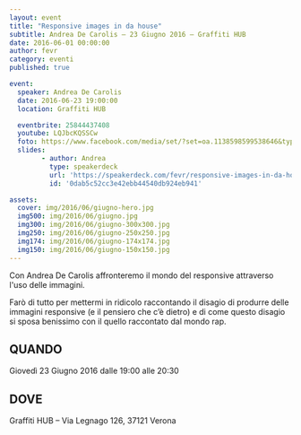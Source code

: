 ```yaml
---
layout: event
title: "Responsive images in da house"
subtitle: Andrea De Carolis – 23 Giugno 2016 – Graffiti HUB
date: 2016-06-01 00:00:00
author: fevr
category: eventi
published: true

event:
  speaker: Andrea De Carolis
  date: 2016-06-23 19:00:00
  location: Graffiti HUB

  eventbrite: 25844437408
  youtube: LQJbcKQSSCw
  foto: https://www.facebook.com/media/set/?set=oa.1138598599538646&type=3
  slides:
        - author: Andrea
          type: speakerdeck
          url: 'https://speakerdeck.com/fevr/responsive-images-in-da-house'
          id: '0dab5c52cc3e42ebb44540db924eb941'

assets:
  cover: img/2016/06/giugno-hero.jpg
  img500: img/2016/06/giugno.jpg
  img300: img/2016/06/giugno-300x300.jpg
  img250: img/2016/06/giugno-250x250.jpg
  img174: img/2016/06/giugno-174x174.jpg
  img150: img/2016/06/giugno-150x150.jpg
---
```


Con Andrea De Carolis affronteremo il mondo del responsive attraverso l'uso delle immagini.

Farò di tutto per mettermi in ridicolo raccontando il disagio di produrre
delle immagini responsive (e il pensiero che c’è dietro) e di come questo disagio
si sposa benissimo con il quello raccontato dal mondo rap.


## QUANDO
Giovedì 23 Giugno 2016 dalle 19:00 alle 20:30

## DOVE
Graffiti HUB – Via Legnago 126, 37121 Verona